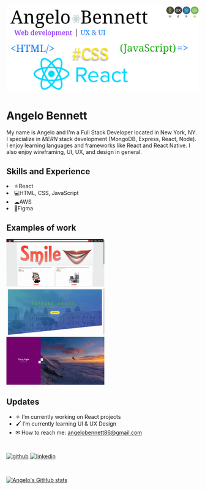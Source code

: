 ![Design and Development](https://github.com/ahbenn86/ahbenn86/blob/main/Github%20banner%202.png)

# Angelo Bennett
My name is Angelo and I'm a Full Stack Developer located in New York, NY. I specialize in *MERN* stack development (MongoDB, Express, React, Node). I enjoy learning languages and frameworks like React and React Native. I also enjoy wireframing, UI, UX, and design in general.

## Skills and Experience
<li> ⚛React
<li> 💻HTML, CSS, JavaScript
<li> ☁AWS
<li> 🎨Figma

## Examples of work
<img src="https://github.com/ahbenn86/ahbenn86/blob/main/smile.gif" width="256"/>   <img src="https://github.com/ahbenn86/ahbenn86/blob/main/capture-brazil.gif" width="256"/>   <img src="https://github.com/ahbenn86/ahbenn86/blob/main/vertical-slider.gif" width="256"/>
  
## Updates
- ⚛ I’m currently working on React projects 
- 🖌 I’m currently learning UI & UX Design 
- ✉ How to reach me: angelobennett86@gmail.com 
</br>

[<img src='https://cdn.jsdelivr.net/npm/simple-icons@3.0.1/icons/github.svg' alt='github' height='40'>](https://github.com/ahbenn86)  [<img src='https://cdn.jsdelivr.net/npm/simple-icons@3.0.1/icons/linkedin.svg' alt='linkedin' height='40'>](https://www.linkedin.com/in/abennett2/) 

</br>

[![Angelo's GitHub stats](https://github-readme-stats.vercel.app/api?username=ahbenn86)](https://github.com/ahbenn86/github-readme-stats)









